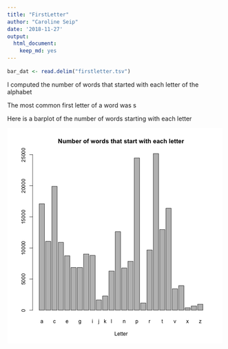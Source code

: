 ```yaml
---
title: "FirstLetter"
author: "Caroline Seip"
date: '2018-11-27'
output:
  html_document:
    keep_md: yes
---
```



```r
bar_dat <- read.delim("firstletter.tsv")
```

I computed the number of words that started with each letter of the alphabet

The most common first letter of a word was s

Here is a barplot of the number of words starting with each letter

![*Fig. 1* A barplot of first letters of English words](barplot.png)



